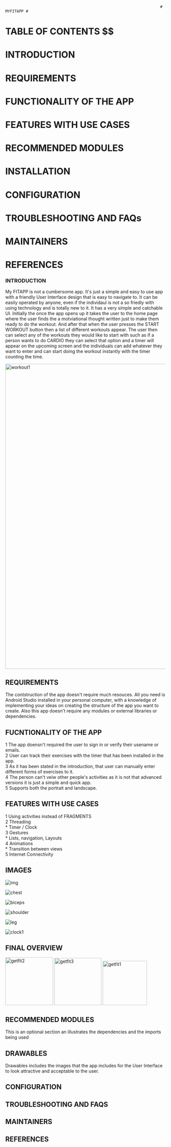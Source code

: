                                                                         # MYFITAPP #
                                                                             
# TABLE OF CONTENTS $$


# INTRODUCTION

# REQUIREMENTS

# FUNCTIONALITY OF THE APP #

# FEATURES WITH USE CASES #

# RECOMMENDED MODULES

# INSTALLATION

# CONFIGURATION

# TROUBLESHOOTING AND FAQs

# MAINTAINERS

# REFERENCES

### INTRODUCTION ###
My FITAPP is not a cumbersome app. It's just a simple and easy to use app with a friendly User Interface design that is easy to navigate to. It can be easily operated by anyone, even if the individaul is not a so friedly with using technology and is totally new to it. It has a very simple and catchable UI. 
Initially the once the app opens up it takes the user to the home page where the user finds the a motviational thought written just to make them ready to do the workout. And after that when the user presses the START WORKOUT button then a list of different workouts appear. 
The user then can select any of the workouts they would like to start with such as if a person wants to do CARDIO they can select that option and a timer will appear on the upcoming screen and the individuals can add whatever they want to enter and can start doing the workout instantly with the timer counting the time.

<img width="957" alt="workout1" src="https://user-images.githubusercontent.com/68032647/115065031-e0ea1c00-9eaa-11eb-96cd-0968bd2cdfa5.png">



## REQUIREMENTS ##
The contstruction of the app doesn't require much resouces. All you need is Android Studio installed in your personal computer, with a knowledge of implementing your ideas on creating the structure of the app you want to create. 
Also this app doesn't require any modules or external libraries or dependencies.

## FUCNTIONALITY OF THE APP ##
1 The app doensn't required the user to sign in or verify their usename or emails.\
2 User can track their exercises with the timer that has been installed in the app.\
3 As it has been stated in the introduction, that user can manually enter different forms of exercises to it.\
4 The person can't veiw other people's activities as it is not that advanced versions it is just a simple and quick app.\
5 Supports both the portrait and landscape.
 
## FEATURES WITH USE CASES ##
1 Using activities instead of FRAGMENTS\
2 Threading\
       * Timer / Clock\
3 Gestures\
       * Lists, navigation, Layouts\
4 Animations\
       * Transition between views\
5 Internet Connectivity

## IMAGES ##

![img](https://user-images.githubusercontent.com/68032647/115286872-d16a0d80-a10c-11eb-819b-2b7b65937d81.jpg)

![chest](https://user-images.githubusercontent.com/68032647/115287525-9fa57680-a10d-11eb-8d70-2cd1e7f39891.jpg)

![biceps](https://user-images.githubusercontent.com/68032647/115287701-cfed1500-a10d-11eb-995d-38c6d251ceef.jpg)

![shoulder](https://user-images.githubusercontent.com/68032647/115287717-d4193280-a10d-11eb-8f21-40a60973e6c5.jpg)

![leg](https://user-images.githubusercontent.com/68032647/115287724-d7142300-a10d-11eb-9c88-782eeb1da44a.jpg)

![clock1](https://user-images.githubusercontent.com/68032647/115287736-da0f1380-a10d-11eb-8863-eedf7f82abd1.jpg)

## FINAL OVERVIEW ##

<img width="150" alt="getfit2" src="https://user-images.githubusercontent.com/68032647/115287928-12165680-a10e-11eb-9fa9-6bdc012693f1.png">                   <img width="148" alt="getfit3" src="https://user-images.githubusercontent.com/68032647/115288060-3b36e700-a10e-11eb-9253-10d85fcaee2a.png">                   <img width="139" alt="getfit1" src="https://user-images.githubusercontent.com/68032647/115288089-44c04f00-a10e-11eb-9cb4-62ebd5288ebb.PNG">






## RECOMMENDED MODULES ##
This is an optional section an illustrates the dependencies and the imports being used

## DRAWABLES ##
Drawables includes the images that the app includes for the User Interface to look attractive and acceptable to the user.

## CONFIGURATION ##

## TROUBLESHOOTING AND FAQS ##

## MAINTAINERS ##

## REFERENCES ##
